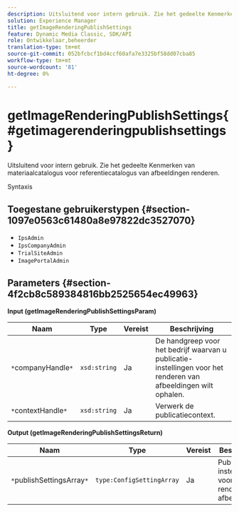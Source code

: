 ```yaml
---
description: Uitsluitend voor intern gebruik. Zie het gedeelte Kenmerken van materiaalcatalogus voor referentiecatalogus van afbeeldingen renderen.
solution: Experience Manager
title: getImageRenderingPublishSettings
feature: Dynamic Media Classic, SDK/API
role: Ontwikkelaar,beheerder
translation-type: tm+mt
source-git-commit: 052bfcbcf1bd4ccf60afa7e3325bf58dd07cba85
workflow-type: tm+mt
source-wordcount: '81'
ht-degree: 0%

---
```



# getImageRenderingPublishSettings{#getimagerenderingpublishsettings}

Uitsluitend voor intern gebruik. Zie het gedeelte Kenmerken van materiaalcatalogus voor referentiecatalogus van afbeeldingen renderen.

Syntaxis

## Toegestane gebruikerstypen {#section-1097e0563c61480a8e97822dc3527070}

* `IpsAdmin`
* `IpsCompanyAdmin`
* `TrialSiteAdmin`
* `ImagePortalAdmin`

## Parameters {#section-4f2cb8c589384816bb2525654ec49963}

**Input (getImageRenderingPublishSettingsParam)**

| Naam | Type | Vereist | Beschrijving |
|---|---|---|---|
| `*`companyHandle`*` | `xsd:string` | Ja | De handgreep voor het bedrijf waarvan u publicatie-instellingen voor het renderen van afbeeldingen wilt ophalen. |
| `*`contextHandle`*` | `xsd:string` | Ja | Verwerk de publicatiecontext. |

**Output (getImageRenderingPublishSettingsReturn)**

| Naam | Type | Vereist | Beschrijving |
|---|---|---|---|
| `*`publishSettingsArray`*` | `type:ConfigSettingArray` | Ja | Publicatie-instellingen voor het renderen van afbeeldingen. |

